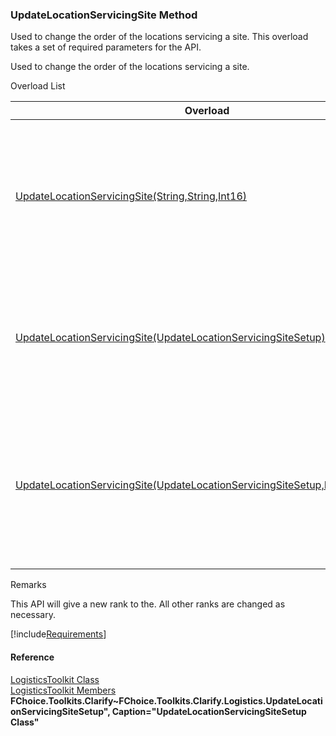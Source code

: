 ﻿### UpdateLocationServicingSite Method

Used to change the order of the locations servicing a site. This overload takes a set of required parameters for the API.

Used to change the order of the locations servicing a site.

Overload List

| Overload | Description |
| --- | --- |
| [UpdateLocationServicingSite(String,String,Int16)](FChoice.Toolkits.Clarify~FChoice.Toolkits.Clarify.Logistics.LogisticsToolkit~UpdateLocationServicingSite(String,String,Int16).md) | Used to change the order of the locations servicing a site. This overload takes a set of required parameters for the API.   |
| [UpdateLocationServicingSite(UpdateLocationServicingSiteSetup)](FChoice.Toolkits.Clarify~FChoice.Toolkits.Clarify.Logistics.LogisticsToolkit~UpdateLocationServicingSite(UpdateLocationServicingSiteSetup).md) | Used to change the order of the locations servicing a site. This overload takes a setup object.   |
| [UpdateLocationServicingSite(UpdateLocationServicingSiteSetup,IDbTransaction)](FChoice.Toolkits.Clarify~FChoice.Toolkits.Clarify.Logistics.LogisticsToolkit~UpdateLocationServicingSite(UpdateLocationServicingSiteSetup,IDbTransaction).md) | Used to change the order of the locations servicing a site. This overload takes a setup object and a database transaction.   |

Remarks

This API will give a new rank to the. All other ranks are changed as necessary.

[!include[Requirements](../partials/requirements.md)]



#### Reference

[LogisticsToolkit Class](FChoice.Toolkits.Clarify~FChoice.Toolkits.Clarify.Logistics.LogisticsToolkit.md)  
[LogisticsToolkit Members](FChoice.Toolkits.Clarify~FChoice.Toolkits.Clarify.Logistics.LogisticsToolkit_members.md)  
**FChoice.Toolkits.Clarify~FChoice.Toolkits.Clarify.Logistics.UpdateLocationServicingSiteSetup", Caption="UpdateLocationServicingSiteSetup Class"**